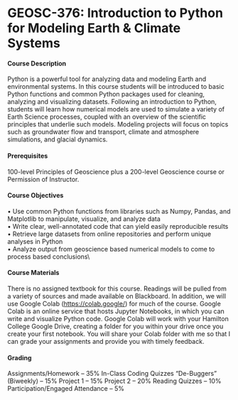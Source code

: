 # GEOSC-376: Introduction to Python for Modeling Earth & Climate Systems 

#### Course Description
Python is a powerful tool for analyzing data and modeling Earth and environmental systems. In this course students will be introduced to basic Python functions and common Python packages used for cleaning, analyzing and visualizing datasets. Following an introduction to Python, students will learn how numerical models are used to simulate a variety of Earth Science processes, coupled with an overview of the scientific principles that underlie such models. Modeling projects will focus on topics such as groundwater flow and transport, climate and atmosphere simulations, and glacial dynamics.

#### Prerequisites
100-level Principles of Geoscience plus a 200-level Geoscience course or Permission of Instructor. 

#### Course Objectives
•	Use common Python functions from libraries such as Numpy, Pandas, and Matplotlib to manipulate, visualize, and analyze data\
•	Write clear, well-annotated code that can yield easily reproducible results\
•	Retrieve large datasets from online repositories and perform unique analyses in Python\
•	Analyze output from geoscience based numerical models to come to process based conclusions\

#### Course Materials
There is no assigned textbook for this course. Readings will be pulled from a variety of sources and made available on Blackboard. In addition, we will use Google Colab (https://colab.google/) for much of the course. Google Colab is an online service that hosts Jupyter Notebooks, in which you can write and visualize Python code. Google Colab will work with your Hamilton College Google Drive, creating a folder for you within your drive once you create your first notebook. You will share your Colab folder with me so that I can grade your assignments and provide you with timely feedback.

#### Grading
Assignments/Homework – 35%
In-Class Coding Quizzes “De-Buggers” (Biweekly) – 15%
Project 1 – 15%
Project 2 – 20%
Reading Quizzes – 10%
Participation/Engaged Attendance – 5%

